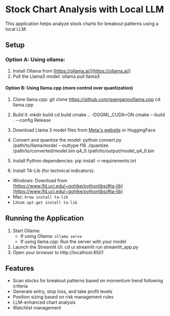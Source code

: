 # Stock Chart Analysis with Local LLM

This application helps analyze stock charts for breakout patterns using a local LLM.

## Setup
### Option A: Using ollama:
1. Install Ollama from [https://ollama.ai/](https://ollama.ai/)
2. Pull the Llama3 model:
    ollama pull llama3
#### Option B: Using llama.cpp (more control over quantization)
1. Clone llama.cpp:
    git clone https://github.com/ggerganov/llama.cpp cd llama.cpp
2. Build it:
    mkdir build cd build cmake .. -DGGML_CUDA=ON cmake --build . --config Release

3. Download Llama 3 model files from [Meta's website](https://llama.meta.com/) or HuggingFace
4. Convert and quantize the model:
    python convert.py /path/to/llama/model --outtype f16 ./quantize /path/to/converted/model.bin q4_0 /path/to/output/model_q4_0.bin
3. Install Python dependencies:
    pip install -r requirements.txt
4. Install TA-Lib (for technical indicators):
- Windows: Download from [https://www.lfd.uci.edu/~gohlke/pythonlibs/#ta-lib](https://www.lfd.uci.edu/~gohlke/pythonlibs/#ta-lib)
- Mac: `brew install ta-lib`
- Linux: `apt-get install ta-lib`

## Running the Application

1. Start Ollama:
    - If using Ollama: `ollama serve`
    - If using llama.cpp: Run the server with your model
2. Launch the Streamlit UI:
    cd ui streamlit run streamlit_app.py
3. Open your browser to http://localhost:8501

## Features

- Scan stocks for breakout patterns based on momentum trend following criteria
- Generate entry, stop loss, and take profit levels
- Position sizing based on risk management rules
- LLM-enhanced chart analysis
- Watchlist management